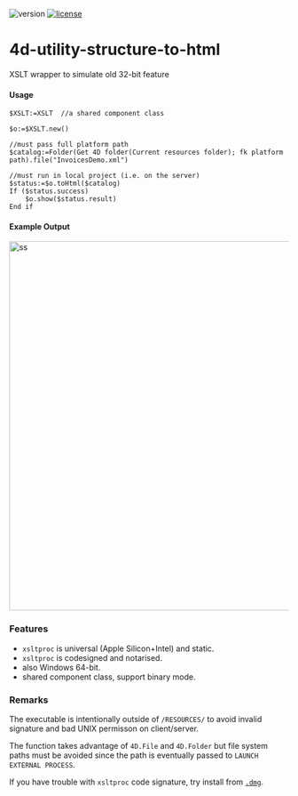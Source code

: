 ![version](https://img.shields.io/badge/version-19%2B-5682DF)
[![license](https://img.shields.io/github/license/miyako/4d-class-build-application
)](LICENSE)

# 4d-utility-structure-to-html
XSLT wrapper to simulate old 32-bit feature

#### Usage

```4d
$XSLT:=XSLT  //a shared component class

$o:=$XSLT.new()

//must pass full platform path
$catalog:=Folder(Get 4D folder(Current resources folder); fk platform path).file("InvoicesDemo.xml")

//must run in local project (i.e. on the server)
$status:=$o.toHtml($catalog)
If ($status.success)
	$o.show($status.result)
End if 
```

#### Example Output 

<img width="664" alt="ss" src="https://user-images.githubusercontent.com/1725068/148091556-ab0f73d9-b51f-4f7f-ac87-2bce25f994f0.png">

### Features

* `xsltproc` is universal (Apple Silicon+Intel) and static.
* `xsltproc` is codesigned and notarised.
* also Windows 64-bit.
* shared component class, support binary mode.

### Remarks

The executable is intentionally outside of `/RESOURCES/` to avoid invalid signature and bad UNIX permisson on client/server.

The function takes advantage of `4D.File` and `4D.Folder` but file system paths must be avoided since the path is eventually passed to `LAUNCH EXTERNAL PROCESS`.

If you have trouble with `xsltproc` code signature, try install from [`.dmg`](https://github.com/miyako/4d-utility-structure-to-html/releases/tag/0.0.1).
